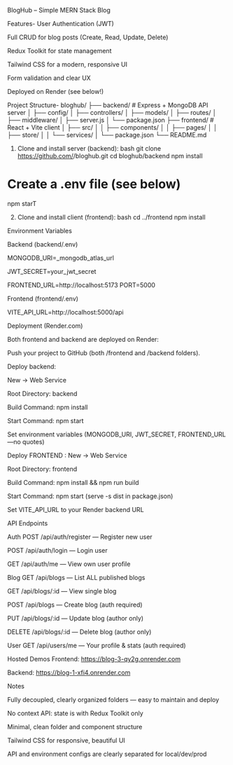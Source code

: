 BlogHub – Simple MERN Stack Blog

Features-
User Authentication (JWT)

Full CRUD for blog posts (Create, Read, Update, Delete)

Redux Toolkit for state management

Tailwind CSS for a modern, responsive UI

Form validation and clear UX

Deployed on Render (see below!)

Project Structure-
bloghub/
├── backend/          # Express + MongoDB API server
│   ├── config/
│   ├── controllers/
│   ├── models/
│   ├── routes/
│   ├── middleware/
│   ├── server.js
│   └── package.json
├── frontend/         # React + Vite client
│   ├── src/
│   │   ├── components/
│   │   ├── pages/
│   │   ├── store/
│   │   └── services/
│   └── package.json
└── README.md


1. Clone and install server (backend):
bash
git clone https://github.com/<your-username>/bloghub.git
cd bloghub/backend
npm install
# Create a .env file (see below)
npm starT

2. Clone and install client (frontend):
bash
cd ../frontend
npm install




 
 Environment Variables

Backend (backend/.env)

MONGODB_URI=_mongodb_atlas_url

JWT_SECRET=your_jwt_secret

FRONTEND_URL=http://localhost:5173
PORT=5000



Frontend (frontend/.env)

VITE_API_URL=http://localhost:5000/api






Deployment (Render.com)

Both frontend and backend are deployed on Render:

Push your project to GitHub (both /frontend and /backend folders).


Deploy backend:

 New → Web Service

 Root Directory: backend

 Build Command: npm install

 Start Command: npm start

 Set environment variables (MONGODB_URI, JWT_SECRET, FRONTEND_URL—no quotes)


Deploy FRONTEND :
New → Web Service 

 Root Directory: frontend

 Build Command: npm install && npm run build

 Start Command: npm start (serve -s dist in package.json)

 Set VITE_API_URL to your Render backend URL



API Endpoints

Auth
POST /api/auth/register — Register new user

POST /api/auth/login — Login user

GET /api/auth/me — View own user profile



Blog
GET /api/blogs — List ALL published blogs

GET /api/blogs/:id — View single blog

POST /api/blogs — Create blog (auth required)

PUT /api/blogs/:id — Update blog (author only)

DELETE /api/blogs/:id — Delete blog (author only)

User
GET /api/users/me — Your profile & stats (auth required)



 Hosted Demos
Frontend: https://blog-3-qy2g.onrender.com

Backend: https://blog-1-xfi4.onrender.com



Notes
 
 Fully decoupled, clearly organized folders — easy to maintain and deploy

No context API: state is with Redux Toolkit only

Minimal, clean folder and component structure

Tailwind CSS for responsive, beautiful UI

API and environment configs are clearly separated for local/dev/prod

